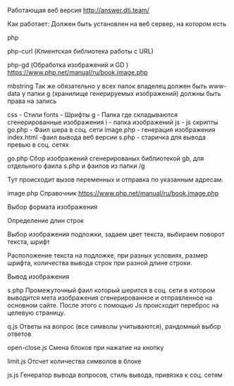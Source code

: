Работающая веб версия http://answer.dti.team/

Как работает:
Должен быть установлен на веб сервер, на котором есть

php

php-curl (Клиентская библиотека работы с URL)

php-gd (Обработка изображений и GD )  https://www.php.net/manual/ru/book.image.php

mbstring
Так же обязательно у всех папок владелец должен быть www-data
у папки g (хранилище генерируемых изображений) должны быть права на запись


css - Стили
fonts - Шрифты
g - Папка где складываются сгенерированные изображения
i - папка изображений
js - js скрипты
go.php - Фаил шера в соц. сети
image.php - генерация изображения
index.html -фаил вывода веб версии
s.php - старичка для вывода превью в соц. сетях

go.php
Сбор изображений сгенерированых библиотекой gb, для отдельного фаила s.php и фаилов из папки /g



Тут происходит вызов переменных и отправка по указанным адресам.


image.php
Справочник https://www.php.net/manual/ru/book.image.php

Выбор формата изображения


Определение длин строк


Выбор изображения подложки, задаем цвет текста, выбираем поворот текста, шрифт



Расположение текста на подложке, при разных условиях, размер шрифта, количества вывода строк при разной длине строки.



Вывод изображения 


 

s.php
Промежуточный фаил который шерится в соц. сети в котором выводится мета изображения сгенерированное и отправленное на основном сайте. После этого с помощью Js происходит переброс на целевую страницу.

q.js 
Ответы на вопрос (все символы учитываются), рандомный выбор ответов

open-close.js
Смена блоков при нажатие на кнопку

limit.js
Отсчет количества символов в блоке

 

js.js 
Генератор вывода вопросов, стиль вывода, привязка к соц. сетям
